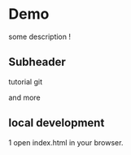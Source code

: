 # Demo

some description !

## Subheader


tutorial git 

and more

## local development
 
  1 open index.html in your browser.